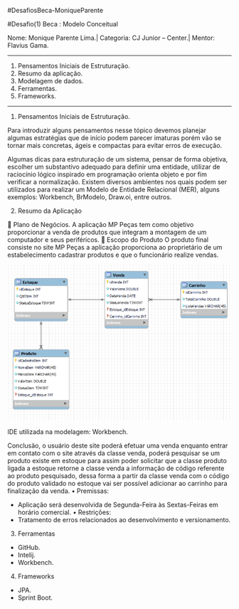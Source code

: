 #DesafiosBeca-MoniqueParente

#Desafio(1) Beca : Modelo Conceitual


Nome: Monique Parente Lima.|
Categoria: CJ Junior – Center.| 
Mentor: Flavius Gama.
______________________________________________________________________________________________________________________________________________________________________________
1.	Pensamentos Iniciais de Estruturação.
2.	Resumo da aplicação.
3.	Modelagem de dados.
4.	Ferramentas.
5.	Frameworks.
______________________________________________________________________________________________________________________________________________________________________________
1.	Pensamentos Iniciais de Estruturação.

Para introduzir alguns pensamentos nesse tópico devemos planejar algumas estratégias que de início podem parecer imaturas porém vão se tornar mais concretas, ágeis e compactas para evitar erros de execução.  

Algumas dicas para estruturação de um sistema, pensar de forma objetiva, escolher um substantivo adequado para definir uma entidade, utilizar de raciocínio lógico inspirado em programação orienta objeto e por fim verificar a normalização. Existem diversos ambientes nos quais podem ser utilizados para realizar um Modelo de Entidade Relacional (MER), alguns exemplos: Workbench, BrModelo, Draw.oi, entre outros.

2.	Resumo da Aplicação

	Plano de Negócios.
A aplicação MP Peças tem como objetivo proporcionar a venda de produtos que integram a montagem de um computador e seus periféricos.
	Escopo do Produto
O produto final consiste no site MP Peças a aplicação proporciona ao proprietário de um estabelecimento cadastrar produtos e que o funcionário realize vendas.

![MODELOCONCEITUALWORKBENCH.png](MODELOCONCEITUAL-WORKBENCH.png)
 
 IDE utilizada na modelagem: Workbench.

Conclusão, o usuário deste site poderá efetuar uma venda enquanto entrar em contato com o site através da classe venda, poderá pesquisar se um produto existe em estoque para assim poder solicitar que a classe produto ligada a estoque retorne a classe venda a informação de código referente ao produto pesquisado, dessa forma a partir da classe venda com o código do produto validado no estoque vai ser possível adicionar ao carrinho para finalização da venda.
•	Premissas: 
- Aplicação será desenvolvida de Segunda-Feira às Sextas-Feiras em horário comercial.
•	Restrições:
- Tratamento de erros relacionados ao desenvolvimento e versionamento.

3.	Ferramentas
- GitHub.
- Intelij.
- Workbench.

4.	Frameworks
- JPA.
- Sprint Boot.

